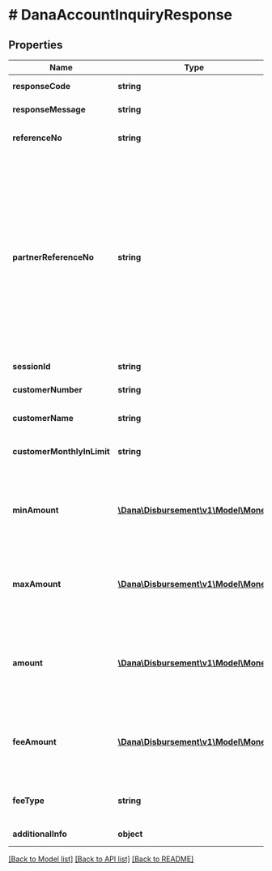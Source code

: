 # # DanaAccountInquiryResponse

## Properties

Name | Type | Description | Notes
------------ | ------------- | ------------- | -------------
**responseCode** | **string** | Refer to response code list |
**responseMessage** | **string** | Refer to response code list |
**referenceNo** | **string** | Transaction identifier on DANA system | [optional]
**partnerReferenceNo** | **string** | Unique transaction identifier on partner system which assigned to each transaction&lt;br&gt; Notes:&lt;br&gt; If the partner receives a timeout or an unexpected response from DANA and partner expects to perform retry request to DANA, please use the partnerReferenceNo that is the same as the one used in the transaction request process before | [optional]
**sessionId** | **string** | Session identifier | [optional]
**customerNumber** | **string** | Customer account number, in format 628xxx | [optional]
**customerName** | **string** | Customer account name |
**customerMonthlyInLimit** | **string** | Limitation of transfer to DANA balance for customer per month | [optional]
**minAmount** | [**\Dana\Disbursement\v1\Model\Money**](Money.md) | Minimal amount. Contains two sub-fields:&lt;br&gt; 1. Value: Amount, including the cents&lt;br&gt; 2. Currency: Currency code based on ISO |
**maxAmount** | [**\Dana\Disbursement\v1\Model\Money**](Money.md) | Maximal amount. Contains two sub-fields:&lt;br&gt; 1. Value: Amount, including the cents&lt;br&gt; 2. Currency: Currency code based on ISO |
**amount** | [**\Dana\Disbursement\v1\Model\Money**](Money.md) | Amount. Contains two sub-fields:&lt;br&gt; 1. Value: Transaction amount, including the cents&lt;br&gt; 2. Currency: Currency code based on ISO |
**feeAmount** | [**\Dana\Disbursement\v1\Model\Money**](Money.md) | Fee amount. Contains two sub-fields:&lt;br&gt; 1. Value: Amount, including the cents&lt;br&gt; 2. Currency: Currency code based on ISO |
**feeType** | **string** | Type of fee for each transfer to DANA transaction. Such as admin fee | [optional]
**additionalInfo** | **object** | Additional information | [optional]

[[Back to Model list]](../../README.md#models) [[Back to API list]](../../README.md#endpoints) [[Back to README]](../../README.md)
